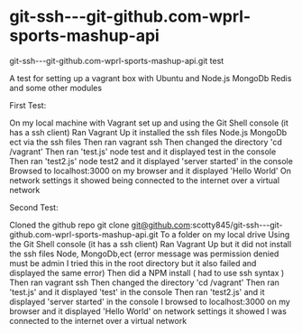 git-ssh---git-github.com-wprl-sports-mashup-api
===============================================

git-ssh---git-github.com-wprl-sports-mashup-api.git test




A test for  setting up a vagrant box with Ubuntu and Node.js MongoDb Redis and some other modules

First Test:

On my local machine with Vagrant set up  and using the Git Shell console (it has a ssh client)
Ran Vagrant Up  it installed the ssh files Node.js  MongoDb ect via the ssh files
Then  ran vagrant ssh
Then changed the directory 'cd /vagrant'
Then ran  'test.js' node test     and it displayed test in the console
Then ran   'test2.js' node test2  and it displayed 'server started' in the console
Browsed to localhost:3000 on my browser and it displayed 'Hello World'
On network settings it showed being connected to the internet over a virtual network 


Second Test:

Cloned the github repo
git clone git@github.com:scotty845/git-ssh---git-github.com-wprl-sports-mashup-api.git
To a folder on my local drive
Using the Git Shell console (it has a ssh client)
Ran Vagrant Up  but it did not install the ssh files Node, MongoDb,ect  (error message was permission denied must be admin I tried this in the root directory but  it also failed and displayed the same error)
Then did a NPM install ( had to use ssh syntax )
Then  ran vagrant ssh
Then changed the directory 'cd /vagrant'
Then ran 'test.js' and it displayed 'test' in the console
Then ran 'test2.js' and it displayed 'server started' in the console
I browsed to localhost:3000 on my browser and it displayed 'Hello World'
on network settings it showed I was connected to the internet over a virtual network



